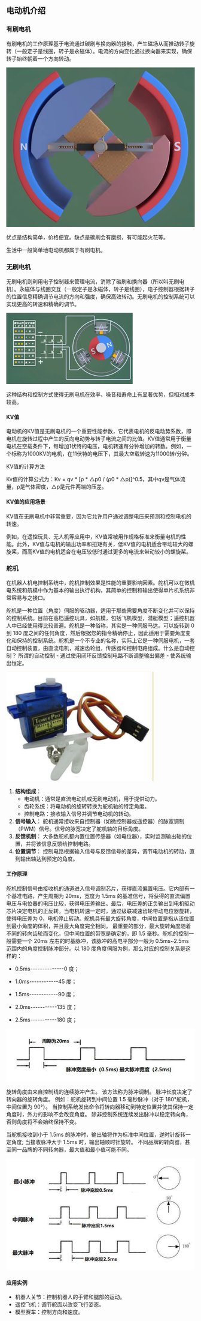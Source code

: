 ## 电动机介绍



### 有刷电机

有刷电机的工作原理基于电流通过碳刷与换向器的接触，产生磁场从而推动转子旋转（一般定子是线圈，转子是永磁体）。电流的方向变化通过换向器来实现，确保转子始终朝着一个方向转动。

<img src="./电动机介绍.assets/image-20240928221906266.png" alt="image-20240928221906266" style="zoom: 50%;" />

优点是结构简单，价格便宜。缺点是碳刷会有磨损，有可能起火花等。

生活中一般简单地电动机都属于有刷电机。



### 无刷电机

无刷电机则利用电子控制器来管理电流，消除了碳刷和换向器（所以叫无刷电机）。永磁体与线圈交互（一般定子是永磁体，转子是线圈），电子控制器根据转子的位置信息精确调节电流的方向和强度，确保高效转动。无刷电机的控制系统可以实现更高的转速和精确的调节。

<img src="./电动机介绍.assets/微信图片_20240929120623.png" alt="微信图片_20240929120623" style="zoom: 33%;" />

这种结构和控制方式使得无刷电机在效率、噪音和寿命上有显著优势，但相对成本较高。

#### KV值

电动机的KV值是‌无刷电机的一个重要性能参数，它代表电机的反电动势系数，即电机在旋转过程中产生的反向电动势与转子电流之间的比值。KV值通常用于衡量电机在空载条件下，每增加1伏特的电压，电机转速每分钟增加的转数。例如，一个标称为1000KV的电机，在11伏特的电压下，其最大空载转速为11000转/分钟。

KV值的计算方法

Kv值的计算公式为：Kv = qv * [ρ * △p0 / (ρ0 * △p)]^0.5，其中qv是‌气体流量，ρ是‌气体密度，△p是元件两端的压差。

#### KV值的应用场景

KV值在无刷电机中非常重要，因为它允许用户通过调整电压来预测和控制电机的转速。

例如，在‌遥控玩具、‌无人机等应用中，KV值常被用作规格标准来衡量电机的性能。此外，KV值与电机的‌输出功率和‌扭矩有关，低KV值的电机适合带动较大的‌螺旋桨，而高KV值的电机适合在电压较低时通过更多的电流来带动较小的螺旋桨。



### 舵机

在机器人机电控制系统中，舵机控制效果是性能的重要影响因素。舵机可以在微机电系统和航模中作为基本的输出执行机构，其简单的控制和输出使得单片机系统非常容易与之接口。

舵机是一种位置（角度）伺服的驱动器，适用于那些需要角度不断变化并可以保持的控制系统。目前在高档遥控玩具，如航模，包括飞机模型，潜艇模型；遥控机器人中已经使用得比较普遍。舵机是一种俗称，其实是一种伺服马达。可以旋转到 0 到 180 度之间的任何角度，然后根据您的指令精确停止，因此适用于需要角度变化和保持的控制系统。舵机是一个不专业的名称，实际上它是一种伺服电机，一套自动控制装置，由直流电机，减速齿轮组，传感器和控制电路组成。什么是自动控制？ 所谓的自动控制 - 通过使用闭环反馈控制电路不断调整输出偏差 - 使系统输出恒定。

<img src="./电动机介绍.assets/image-20241007233945224.png" alt="image-20241007233945224" style="zoom:50%;" />

1. **结构组成**：
   - 电动机：通常是直流电动机或无刷电动机，用于提供动力。
   - 齿轮系统：将电动机的旋转转换为舵机轴的特定角度。
   - 控制电路：接收输入信号并调节电动机的转动。
2. **信号输入**： 舵机通常接收来自控制器（如微控制器或遥控器）的脉宽调制（PWM）信号。信号的脉宽决定了舵机轴的目标角度。
3. **反馈机制**： 大多数舵机都内置位置传感器（如电位器），实时监测输出轴的位置，并将该信息反馈给控制电路。
4. **位置调节**： 控制电路根据输入信号与反馈信号的差异，调节电动机的转动，直到输出轴达到预定的角度。

#### 工作原理

舵机控制信号由接收机的通道进入信号调制芯片，获得直流偏置电压。它内部有一个基准电路，产生周期为 20ms，宽度为 1.5ms 的基准信号，将获得的直流偏置电压与电位器的电压比较，获得电压差输出。最后，电压差的正负输出到电机驱动芯片决定电机的正反转。当电机转速一定时，通过级联减速齿轮带动电位器旋转，使得电压差为 0，电机停止转动。舵机具有最大旋转角度，中间位置是指从该位置到最小角度的体积，并且最大角度完全相同。 最重要的部分，最大旋转角度随着不同的转向齿轮而变化，但中间位置的带宽是确定的，即 1.5 毫秒。舵机的控制一般需要一个 20ms 左右的时基脉冲，该脉冲的高电平部分一般为 0.5ms~2.5ms 范围内的角度控制脉冲部分。以 180 度角度伺服为例，那么对应的控制关系是这样的：

- 0.5ms--------------0 度；

- 1.0ms------------45 度；

- 1.5ms------------90 度；

-  2.0ms-----------135 度；

- 2.5ms-----------180 度；

<img src="./电动机介绍.assets/image-20241007234313007.png" alt="image-20241007234313007" style="zoom: 67%;" />

旋转角度由来自控制线的连续脉冲产生。 该方法称为脉冲调制。 脉冲长度决定了转向器的旋转角度。 例如：舵机旋转到中间位置 1.5 毫秒脉冲（对于 180°舵机，中间位置为 90°）。 当控制系统发出命令将转向器移动到特定位置并使其保持一定角度时，外力的影响不会改变角度。 除非控制系统连续发出脉冲以稳定转向角，否则角度将不会始终保持不变。

当舵机接收到小于 1.5ms 的脉冲时，输出轴将作为标准中间位置，逆时针旋转一定角度; 当接收脉冲大于 1.5ms 时，输出轴顺时针旋转。 不同品牌的转向器，甚至同一品牌的不同转向器，最大值和最小值可能不同。

<img src="./电动机介绍.assets/image-20241007234421815.png" alt="image-20241007234421815" style="zoom:67%;" />

#### 应用实例

- 机器人关节：控制机器人的手臂和腿部的运动。
- 遥控飞机：调节舵面以改变飞行姿态。
- 模型赛车：控制方向和速度。

